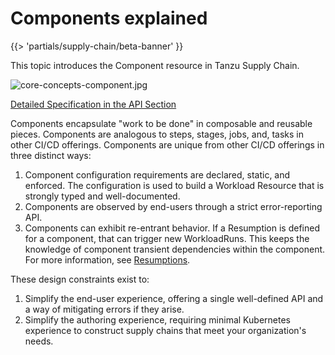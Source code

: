 # Components explained

{{> 'partials/supply-chain/beta-banner' }}

This topic introduces the Component resource in Tanzu Supply Chain.

![core-concepts-component.jpg](./images/core-concepts-component.jpg)

[Detailed Specification in the API Section](../../reference/api/component.hbs.md)

Components encapsulate "work to be done" in composable and reusable pieces.
Components are analogous to steps, stages, jobs, and, tasks in other CI/CD offerings.
Components are unique from other CI/CD offerings in three distinct ways:

1. Component configuration requirements are declared, static, and enforced. The configuration is used to build a Workload Resource that is strongly typed and well-documented.
2. Components are observed by end-users through a strict error-reporting API.
3. Components can exhibit re-entrant behavior. If a Resumption is defined for a component, that can trigger new WorkloadRuns. This keeps the knowledge of component transient dependencies within the component. For more information, see [Resumptions](resumptions.hbs.md).

These design constraints exist to:

1. Simplify the end-user experience, offering a single well-defined API and a way of mitigating errors if they arise.
2. Simplify the authoring experience, requiring minimal Kubernetes experience to construct supply chains that meet your organization's needs.

<!--
[SupplyChain]: ./supply-chains.hbs.md
[SupplyChains]: ./supply-chains.hbs.md
[Workload]: ./workloads.hbs.md
[Workloads]: ./workloads.hbs.md
[WorkloadRuns]: ./workload-runs.hbs.md
[WorkloadRun]: ./workload-runs.hbs.md
[Resumptions]: ./resumptions.hbs.md
[Resumption]: ./resumptions.hbs.md
-->